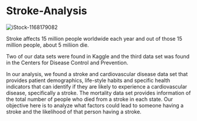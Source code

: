 # Stroke-Analysis
![iStock-1168179082](https://user-images.githubusercontent.com/60836219/109908654-829a0e80-7c59-11eb-89e6-eb4c78c955c3.jpg)

Stroke affects 15 million people worldwide each year and out of those 15 million people, about 5 miliion die.

Two of our data sets were found in Kaggle and the third data set was found in the Centers for Disease Control and Prevention.

In our analysis, we found a stroke and cardiovascular disease data set that provides patient demographics, life-style habits and specific health indicators that can identify if they are likely to experience a cardiovascular disease, specifically a stroke. The mortality data set provides information of the total number of people who died from a stroke in each state. Our objective here is to analyze what factors could lead to someone having a stroke and the likelihood of that person having a stroke. 


